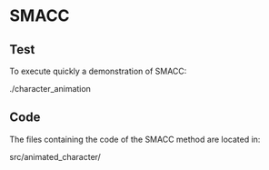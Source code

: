 # SMACC

## Test

To execute quickly a demonstration of SMACC:

./character_animation

## Code

The files containing the code of the SMACC method are located in:

src/animated_character/
